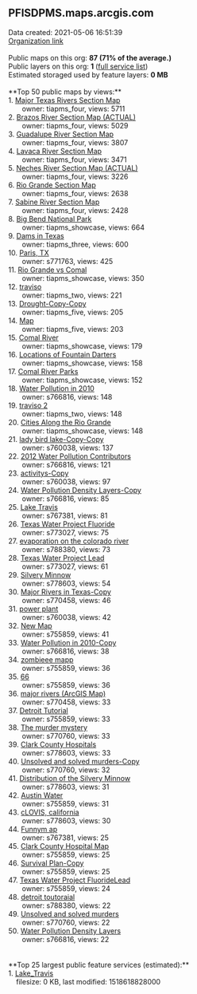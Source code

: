 <h2>PFISDPMS.maps.arcgis.com</h2> Data created: 2021-05-06 16:51:39 <br /><a target='new' href='https://PFISDPMS.maps.arcgis.com'>Organization link</a><br /><br />Public maps on this org: <b>87 (71% of the average.)</b><br />Public layers on this org: <b>1 </b>(<a target='new' href='https://services.arcgis.com/MjmEWTAPuyEtz14n/ArcGIS/rest/services'>full service list</a>)<br />Estimated storaged used by feature layers: <b>0 MB</b><br /><br />**Top 50 public maps by views:**<br />  1. <a target='new' href='https://www.arcgis.com/home/item.html?id=f8500f8786134b928966d27a58ac6e1e'>Major Texas Rivers Section Map</a> <br />  &nbsp;&nbsp;&nbsp;&nbsp; &nbsp;&nbsp;owner: tiapms_four, views: 5711<br />  2. <a target='new' href='https://www.arcgis.com/home/item.html?id=21348b12cfd64ce187f44f8be8b3ef5f'>Brazos River Section Map (ACTUAL)</a> <br />  &nbsp;&nbsp;&nbsp;&nbsp; &nbsp;&nbsp;owner: tiapms_four, views: 5029<br />  3. <a target='new' href='https://www.arcgis.com/home/item.html?id=d9be382ff5d24d67a0ac500da54e3ca3'>Guadalupe River Section Map</a> <br />  &nbsp;&nbsp;&nbsp;&nbsp; &nbsp;&nbsp;owner: tiapms_four, views: 3807<br />  4. <a target='new' href='https://www.arcgis.com/home/item.html?id=329154ae63a442f0912a840abeda1823'>Lavaca River Section Map</a> <br />  &nbsp;&nbsp;&nbsp;&nbsp; &nbsp;&nbsp;owner: tiapms_four, views: 3471<br />  5. <a target='new' href='https://www.arcgis.com/home/item.html?id=aa88580c3f1c42ecb42f2f4132524bb4'>Neches River Section Map (ACTUAL)</a> <br />  &nbsp;&nbsp;&nbsp;&nbsp; &nbsp;&nbsp;owner: tiapms_four, views: 3226<br />  6. <a target='new' href='https://www.arcgis.com/home/item.html?id=ee02f515fb744304aeece7687c2e3262'>Rio Grande Section Map</a> <br />  &nbsp;&nbsp;&nbsp;&nbsp; &nbsp;&nbsp;owner: tiapms_four, views: 2638<br />  7. <a target='new' href='https://www.arcgis.com/home/item.html?id=96b34b17dee24171bb2de31cf852554a'>Sabine River Section Map</a> <br />  &nbsp;&nbsp;&nbsp;&nbsp; &nbsp;&nbsp;owner: tiapms_four, views: 2428<br />  8. <a target='new' href='https://www.arcgis.com/home/item.html?id=16b90bbb0c774f97b19ea86c1747a94f'>Big Bend National Park</a> <br />  &nbsp;&nbsp;&nbsp;&nbsp; &nbsp;&nbsp;owner: tiapms_showcase, views: 664<br />  9. <a target='new' href='https://www.arcgis.com/home/item.html?id=46b5922d0cb84cc4af16f1df94f9566b'>Dams in Texas</a> <br />  &nbsp;&nbsp;&nbsp;&nbsp; &nbsp;&nbsp;owner: tiapms_three, views: 600<br />  10. <a target='new' href='https://www.arcgis.com/home/item.html?id=874dee77064f4920afcc4bd4238dad83'>Paris, TX</a> <br />  &nbsp;&nbsp;&nbsp;&nbsp; &nbsp;&nbsp;owner: s771763, views: 425<br />  11. <a target='new' href='https://www.arcgis.com/home/item.html?id=b1f929568bab4b6a87dd635f8b3dab35'>Rio Grande vs Comal</a> <br />  &nbsp;&nbsp;&nbsp;&nbsp; &nbsp;&nbsp;owner: tiapms_showcase, views: 350<br />  12. <a target='new' href='https://www.arcgis.com/home/item.html?id=00647be46e5645e0a513a07426d04332'>traviso</a> <br />  &nbsp;&nbsp;&nbsp;&nbsp; &nbsp;&nbsp;owner: tiapms_two, views: 221<br />  13. <a target='new' href='https://www.arcgis.com/home/item.html?id=a01f4e6aa7c3469fa87aa5ee58fbf1d8'>Drought-Copy-Copy</a> <br />  &nbsp;&nbsp;&nbsp;&nbsp; &nbsp;&nbsp;owner: tiapms_five, views: 205<br />  14. <a target='new' href='https://www.arcgis.com/home/item.html?id=ac1bd59c8bff4fdab5a8e817b510eb19'>Map</a> <br />  &nbsp;&nbsp;&nbsp;&nbsp; &nbsp;&nbsp;owner: tiapms_five, views: 203<br />  15. <a target='new' href='https://www.arcgis.com/home/item.html?id=f1568fb7706248568d61c62bfe77b924'>Comal River</a> <br />  &nbsp;&nbsp;&nbsp;&nbsp; &nbsp;&nbsp;owner: tiapms_showcase, views: 179<br />  16. <a target='new' href='https://www.arcgis.com/home/item.html?id=103a0c0368564283b102d7f1dc95a7be'>Locations of Fountain Darters</a> <br />  &nbsp;&nbsp;&nbsp;&nbsp; &nbsp;&nbsp;owner: tiapms_showcase, views: 158<br />  17. <a target='new' href='https://www.arcgis.com/home/item.html?id=d1bf1fe084f04df59a845d9add3ee756'>Comal River Parks</a> <br />  &nbsp;&nbsp;&nbsp;&nbsp; &nbsp;&nbsp;owner: tiapms_showcase, views: 152<br />  18. <a target='new' href='https://www.arcgis.com/home/item.html?id=51c7b3375bff41f098bd0e49c8b68680'>Water Pollution in 2010</a> <br />  &nbsp;&nbsp;&nbsp;&nbsp; &nbsp;&nbsp;owner: s766816, views: 148<br />  19. <a target='new' href='https://www.arcgis.com/home/item.html?id=8b0f2d58264f4efe9e81ff28c199850f'>traviso 2</a> <br />  &nbsp;&nbsp;&nbsp;&nbsp; &nbsp;&nbsp;owner: tiapms_two, views: 148<br />  20. <a target='new' href='https://www.arcgis.com/home/item.html?id=23001e0655fb471daf941177118c0352'>Cities Along the Rio Grande</a> <br />  &nbsp;&nbsp;&nbsp;&nbsp; &nbsp;&nbsp;owner: tiapms_showcase, views: 148<br />  21. <a target='new' href='https://www.arcgis.com/home/item.html?id=d6bf7332b4534cc99a517dff308bde3c'>lady bird lake-Copy-Copy</a> <br />  &nbsp;&nbsp;&nbsp;&nbsp; &nbsp;&nbsp;owner: s760038, views: 137<br />  22. <a target='new' href='https://www.arcgis.com/home/item.html?id=45c09fa2253b411586cf20f6bd0ce984'>2012 Water Pollution Contributors</a> <br />  &nbsp;&nbsp;&nbsp;&nbsp; &nbsp;&nbsp;owner: s766816, views: 121<br />  23. <a target='new' href='https://www.arcgis.com/home/item.html?id=b0765d779cac4e89994892d48de1a1ad'>activitys-Copy</a> <br />  &nbsp;&nbsp;&nbsp;&nbsp; &nbsp;&nbsp;owner: s760038, views: 97<br />  24. <a target='new' href='https://www.arcgis.com/home/item.html?id=2acc8472c29744bb9d042ea09ff0390c'>Water Pollution Density Layers-Copy</a> <br />  &nbsp;&nbsp;&nbsp;&nbsp; &nbsp;&nbsp;owner: s766816, views: 85<br />  25. <a target='new' href='https://www.arcgis.com/home/item.html?id=26e4fcc580ae40e189fd8395d40ba3d9'>Lake Travis</a> <br />  &nbsp;&nbsp;&nbsp;&nbsp; &nbsp;&nbsp;owner: s767381, views: 81<br />  26. <a target='new' href='https://www.arcgis.com/home/item.html?id=a0a846380f6e48818d5b7409195045b9'>Texas Water Project Fluoride</a> <br />  &nbsp;&nbsp;&nbsp;&nbsp; &nbsp;&nbsp;owner: s773027, views: 75<br />  27. <a target='new' href='https://www.arcgis.com/home/item.html?id=268b0a094721497fb11ae7678b613024'>evaporation on the colorado river</a> <br />  &nbsp;&nbsp;&nbsp;&nbsp; &nbsp;&nbsp;owner: s788380, views: 73<br />  28. <a target='new' href='https://www.arcgis.com/home/item.html?id=5244936aa53f4dbd970b97b11ea98b18'>Texas Water Project Lead</a> <br />  &nbsp;&nbsp;&nbsp;&nbsp; &nbsp;&nbsp;owner: s773027, views: 61<br />  29. <a target='new' href='https://www.arcgis.com/home/item.html?id=997cd1c697bc4a6fa00c2e002a4c4d77'>Silvery Minnow</a> <br />  &nbsp;&nbsp;&nbsp;&nbsp; &nbsp;&nbsp;owner: s778603, views: 54<br />  30. <a target='new' href='https://www.arcgis.com/home/item.html?id=54fcf0f664444d54be806e111255e77b'>Major Rivers in Texas-Copy</a> <br />  &nbsp;&nbsp;&nbsp;&nbsp; &nbsp;&nbsp;owner: s770458, views: 46<br />  31. <a target='new' href='https://www.arcgis.com/home/item.html?id=3c9f1a46cdc7449d9d1cf2e00949d8d6'>power plant</a> <br />  &nbsp;&nbsp;&nbsp;&nbsp; &nbsp;&nbsp;owner: s760038, views: 42<br />  32. <a target='new' href='https://www.arcgis.com/home/item.html?id=7660d1d3b69f401dad4561fc49e46133'>New Map</a> <br />  &nbsp;&nbsp;&nbsp;&nbsp; &nbsp;&nbsp;owner: s755859, views: 41<br />  33. <a target='new' href='https://www.arcgis.com/home/item.html?id=63b3178776ab4052bea44e9385084b15'>Water Pollution in 2010-Copy</a> <br />  &nbsp;&nbsp;&nbsp;&nbsp; &nbsp;&nbsp;owner: s766816, views: 38<br />  34. <a target='new' href='https://www.arcgis.com/home/item.html?id=d5c818d950dc4916bd6a26f4cb65a8e0'>zombieee mapp</a> <br />  &nbsp;&nbsp;&nbsp;&nbsp; &nbsp;&nbsp;owner: s755859, views: 36<br />  35. <a target='new' href='https://www.arcgis.com/home/item.html?id=323b221fc78a421cb7c1aac6df7cf0ca'>66</a> <br />  &nbsp;&nbsp;&nbsp;&nbsp; &nbsp;&nbsp;owner: s755859, views: 36<br />  36. <a target='new' href='https://www.arcgis.com/home/item.html?id=1f4a31c9284845a78f9588133dd184f2'>major rivers (ArcGIS Map)</a> <br />  &nbsp;&nbsp;&nbsp;&nbsp; &nbsp;&nbsp;owner: s770458, views: 33<br />  37. <a target='new' href='https://www.arcgis.com/home/item.html?id=819e68d41f7246a48c9f5fc6f9f06d5e'>Detroit Tutorial</a> <br />  &nbsp;&nbsp;&nbsp;&nbsp; &nbsp;&nbsp;owner: s755859, views: 33<br />  38. <a target='new' href='https://www.arcgis.com/home/item.html?id=5c5a83ef16f64f20b18cb608c71dee71'>The murder mystery</a> <br />  &nbsp;&nbsp;&nbsp;&nbsp; &nbsp;&nbsp;owner: s770760, views: 33<br />  39. <a target='new' href='https://www.arcgis.com/home/item.html?id=5fe053bdb8ca4622b774c95bfc9218e6'>Clark County Hospitals</a> <br />  &nbsp;&nbsp;&nbsp;&nbsp; &nbsp;&nbsp;owner: s778603, views: 33<br />  40. <a target='new' href='https://www.arcgis.com/home/item.html?id=26db3917d8ae4c518190e065a392d3ab'>Unsolved and solved murders-Copy</a> <br />  &nbsp;&nbsp;&nbsp;&nbsp; &nbsp;&nbsp;owner: s770760, views: 32<br />  41. <a target='new' href='https://www.arcgis.com/home/item.html?id=107c32f16400483eb72ed4365f969e34'>Distribution of the Silvery Minnow</a> <br />  &nbsp;&nbsp;&nbsp;&nbsp; &nbsp;&nbsp;owner: s778603, views: 31<br />  42. <a target='new' href='https://www.arcgis.com/home/item.html?id=3e0e939fdabe4762b1e27bf4ff1a00c6'>Austin Water </a> <br />  &nbsp;&nbsp;&nbsp;&nbsp; &nbsp;&nbsp;owner: s755859, views: 31<br />  43. <a target='new' href='https://www.arcgis.com/home/item.html?id=bd65953355cf438dad21fa1939f62277'>cLOVIS, california</a> <br />  &nbsp;&nbsp;&nbsp;&nbsp; &nbsp;&nbsp;owner: s778603, views: 30<br />  44. <a target='new' href='https://www.arcgis.com/home/item.html?id=f34b985208664010807797d55761d6f2'>Funnym ap</a> <br />  &nbsp;&nbsp;&nbsp;&nbsp; &nbsp;&nbsp;owner: s767381, views: 25<br />  45. <a target='new' href='https://www.arcgis.com/home/item.html?id=ced5eb732b2546e6b031d8723dc37ea1'>Clark County Hospital Map</a> <br />  &nbsp;&nbsp;&nbsp;&nbsp; &nbsp;&nbsp;owner: s755859, views: 25<br />  46. <a target='new' href='https://www.arcgis.com/home/item.html?id=4c8a54ff75a0440cb31dd929532dab5e'>Survival Plan-Copy</a> <br />  &nbsp;&nbsp;&nbsp;&nbsp; &nbsp;&nbsp;owner: s755859, views: 25<br />  47. <a target='new' href='https://www.arcgis.com/home/item.html?id=2ac59f3ce1aa423ab577a3a1c1ba2194'>Texas Water Project FluorideLead</a> <br />  &nbsp;&nbsp;&nbsp;&nbsp; &nbsp;&nbsp;owner: s755859, views: 24<br />  48. <a target='new' href='https://www.arcgis.com/home/item.html?id=ba68f932a83b40aeb1770f3a2a312a95'>detroit toutoraial</a> <br />  &nbsp;&nbsp;&nbsp;&nbsp; &nbsp;&nbsp;owner: s788380, views: 22<br />  49. <a target='new' href='https://www.arcgis.com/home/item.html?id=eeb8c0628b404afab69a9d7c79d38e0a'>Unsolved and solved murders</a> <br />  &nbsp;&nbsp;&nbsp;&nbsp; &nbsp;&nbsp;owner: s770760, views: 22<br />  50. <a target='new' href='https://www.arcgis.com/home/item.html?id=a35cf537942f4b5899c380192f33cf23'>Water Pollution Density Layers</a> <br />  &nbsp;&nbsp;&nbsp;&nbsp; &nbsp;&nbsp;owner: s766816, views: 22<br /><br /><br />**Top 25 largest public feature services (estimated):**<br /> 1. <a target='new' href='https://www.arcgis.com/home/item.html?id=31d13e691774464aacdfe58e8e7e75e5'>Lake_Travis</a><br /> &nbsp;&nbsp;&nbsp;&nbsp;filesize: 0 KB, last modified: 1518618828000<br />